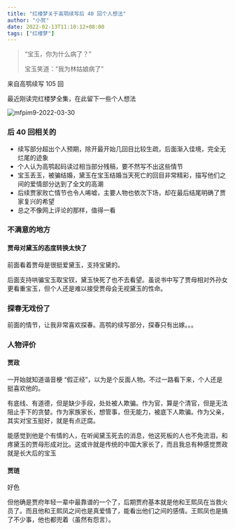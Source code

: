 ```yaml
---
title: "红楼梦关于高鹗续写后 40 回个人想法"
author: "小贺"
date: 2022-02-13T11:10:12+08:00
tags: ["红楼梦"]
---
```


> “宝玉，你为什么病了？”
> 
> 宝玉笑道：“我为林姑娘病了”

来自高鹗续写 105 回

最近刚读完红楼梦全集，在此留下一些个人想法

![mfpim9-2022-03-30](https://ganghuan.oss-cn-shenzhen.aliyuncs.com/img/mfpim9-2022-03-30.jpg)

### 后 40 回相关的

- 续写部分超出个人预期，除开最开始几回目比较生疏，后面渐入佳境，完全无烂尾的迹象
- 个人认为高鹗起码读过相当部分残稿，要不然写不出这些情节
- 宝玉丢玉，被骗结婚，黛玉在宝玉结婚当天死亡的回目非常精彩，描写他们之间的爱情部分达到了全文的高潮
- 后续贾家败亡情节也令人唏嘘，主要人物也依次下场，却在最后结尾明确了贾家复兴的希望
- 总之不像网上评论的那样，值得一看

### 不满意的地方

#### 贾母对黛玉的态度转换太快了

前面看着贾母是很挺爱黛玉，支持宝黛的。

后面支持哄骗宝玉取宝钗，黛玉快死了也不去看望。虽说书中写了贾母相对外孙女更看重宝玉，但个人还是难以接受贾母会无视黛玉的性命。

### 探春无戏份了

前面的情节，让我非常喜欢探春。高鹗的续写部分，探春只有出嫁。。。

### 人物评价

#### 贾政

一开始就知道谐音梗 “假正经”，以为是个反面人物。不过一路看下来，个人还是挺喜欢他的。

有底线、有道德，但是缺少手段，处处被人欺骗。作为官，算是个清官，但是无法阻止手下的贪婪。作为家族家长，想管事，但无能力，被底下人欺骗。作为父亲，其实对宝玉挺好，就是有点迂腐。

能感觉到他是个有情的人，在听闻黛玉死去的消息，他这死板的人也不免流泪，和疼黛玉的贾母形成对比。这或许就是传统的中国大家长了，而且我总有种感觉贾政就是长大后的宝玉

#### 贾琏

好色

但他确是贾府年轻一辈中最靠谱的一个了，后期贾府基本就是他和王熙凤在当救火员了。而且他和王熙凤之间也是真爱情了，能看出他们之间的感情。王熙凤也是搞了不少事，他也都兜着（虽然有怨言）。
